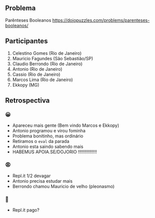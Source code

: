 ## Problema

Parênteses Booleanos
https://dojopuzzles.com/problems/parenteses-booleanos/

## Participantes

1. Celestino Gomes (Rio de Janeiro)
2. Mauricio Fagundes (São Sebastião/SP)
3. Claudio Berrondo (Rio de Janeiro)
4. Antonio (Rio de Janeiro)
5. Cassio (Rio de Janeiro)
6. Marcos Lima (Rio de Janeiro)
7. Ekkopy (MG)

## Retrospectiva

### 😀

- Apareceu mais gente (Bem vindo Marcos e Ekkopy)
- Antonio programou e virou fominha
- Problema bonitinho, mas ordinário
- Retiramos o `eval` da parada
- Antonio esta saindo sabendo mais
- HABEMUS APOIA.SE/DOJORIO !!!!!!!!!!!!!!!

### 😩

- Repl.it 1/2 devagar
- Antonio precisa estudar mais
- Berrondo chamou Mauricio de velho (pleonasmo)

### 🤫

- Repl.it pago?
